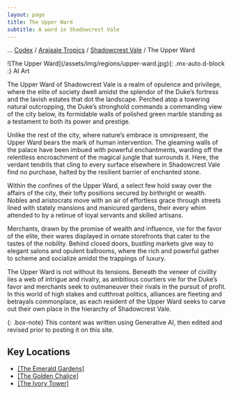 ```yaml
---
layout: page
title: The Upper Ward
subtitle: A ward in Shadowcrest Vale
---
```

<span class="breadcrumbs" markdown="1">... [Codex](/codex) / [Arajaale Tropics](/codex/regions/arajaale-tropics) / [Shadowcrest Vale](/codex/regions/shadowcrest-vale) / The Upper Ward</span>
<div class="position-placeholder" markdown="1">
![The Upper Ward](/assets/img/regions/upper-ward.jpg){: .mx-auto.d-block :}
<span class="ai-img">AI Art</span>
</div>

The Upper Ward of Shadowcrest Vale is a realm of opulence and privilege, where the elite of society dwell amidst the splendor of the Duke’s fortress and the lavish estates that dot the landscape. Perched atop a towering natural outcropping, the Duke’s stronghold commands a commanding view of the city below, its formidable walls of polished green marble standing as a testament to both its power and prestige.

Unlike the rest of the city, where nature’s embrace is omnipresent, the Upper Ward bears the mark of human intervention. The gleaming walls of the palace have been imbued with powerful enchantments, warding off the relentless encroachment of the magical jungle that surrounds it. Here, the verdant tendrils that cling to every surface elsewhere in Shadowcrest Vale find no purchase, halted by the resilient barrier of enchanted stone.

Within the confines of the Upper Ward, a select few hold sway over the affairs of the city, their lofty positions secured by birthright or wealth. Nobles and aristocrats move with an air of effortless grace through streets lined with stately mansions and manicured gardens, their every whim attended to by a retinue of loyal servants and skilled artisans.

Merchants, drawn by the promise of wealth and influence, vie for the favor of the elite, their wares displayed in ornate storefronts that cater to the tastes of the nobility. Behind closed doors, bustling markets give way to elegant salons and opulent ballrooms, where the rich and powerful gather to scheme and socialize amidst the trappings of luxury.

The Upper Ward is not without its tensions. Beneath the veneer of civility lies a web of intrigue and rivalry, as ambitious courtiers vie for the Duke’s favor and merchants seek to outmaneuver their rivals in the pursuit of profit. In this world of high stakes and cutthroat politics, alliances are fleeting and betrayals commonplace, as each resident of the Upper Ward seeks to carve out their own place in the hierarchy of Shadowcrest Vale.

{: .box-note}
This content was written using Generative AI, then edited and revised prior to posting it on this site.

## Key Locations

- <span class="redacted" markdown="1">[[The Emerald Gardens]](/codex/regions/emeral-gardens)</span>
- <span class="redacted" markdown="1">[[The Golden Chalice]](/codex/regions/golden-chalice)</span>
- <span class="redacted" markdown="1">[[The Ivory Tower]](/codex/regions/ivory-tower)</span>